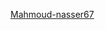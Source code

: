 [Mahmoud-nasser67](https://readme-typing-svg.herokuapp.com/demo/?weight=500&size=19&duration=4999&lines=I%E2%80%99m+working+as+a+Backend+Developer+;working+as+a+Freelancer+since+2023;I+specialize+in+Web+Scraping)
